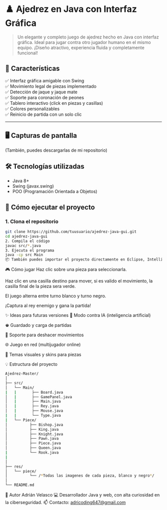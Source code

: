 # ♟️ Ajedrez en Java con Interfaz Gráfica

> Un elegante y completo juego de ajedrez hecho en Java con interfaz gráfica. Ideal para jugar contra otro jugador humano en el mismo equipo. ¡Diseño atractivo, experiencia fluida y completamente funcional!

## 🧩 Características

✅ Interfaz gráfica amigable con Swing  
✅ Movimiento legal de piezas implementado  
✅ Detección de jaque y jaque mate  
✅ Soporte para coronación de peones  
✅ Tablero interactivo (click en piezas y casillas)  
✅ Colores personalizables  
✅ Reinicio de partida con un solo clic  

---

## 🖥️ Capturas de pantalla

(También, puedes descargarlas de mi repositorio)

## 🛠️ Tecnologías utilizadas

- Java 8+  
- Swing (javax.swing)  
- POO (Programación Orientada a Objetos)

## 🚀 Cómo ejecutar el proyecto

### 1. Clona el repositorio

```bash
git clone https://github.com/tuusuario/ajedrez-java-gui.git
cd ajedrez-java-gui
2. Compila el código
javac src/*.java
3. Ejecuta el programa
java -cp src Main
📦 También puedes importar el proyecto directamente en Eclipse, IntelliJ IDEA o tu IDE favorito.
```
🎮 Cómo jugar
Haz clic sobre una pieza para seleccionarla.

Haz clic en una casilla destino para mover, si es valido el movimiento, la casilla final de la pieza sera verde.

El juego alterna entre turno blanco y turno negro.

¡Captura al rey enemigo y gana la partida!

✨ Ideas para futuras versiones
🤖 Modo contra IA (inteligencia artificial)

♚ Guardado y carga de partidas

🔁 Soporte para deshacer movimientos

🌐 Juego en red (multijugador online)

🎨 Temas visuales y skins para piezas

💡 Estructura del proyecto
```bash
Ajedrez-Master/
│
├── src/
│   └── Main/
|   |       ├── Board.java
│   |       ├── GamePanel.java
│   |       ├── Main.java
│   |       ├── Rey.java
│   |       ├── Mouse.java
|   |       └── Type.java
|   └── Piece/
│          ├── Bishop.java
│          ├── King.java
│          ├── Knight.java
│          ├── Pawn.java
│          ├── Piece.java
│          ├── Queen.java
|          └── Rook.java
|    
│
├── res/
│   └── piece/
│          └── /*Todas las imagenes de cada pieza, blanco y negro*/
│
└── README.md
```
👤 Autor
Adrián Velasco
💻 Desarrollador Java y web, con alta curiosidad en la ciberseguridad.
📫 Contacto: adricoding647@gmail.com

